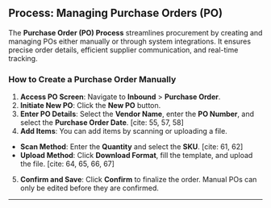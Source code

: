 ## Process: Managing Purchase Orders (PO)

The **Purchase Order (PO) Process** streamlines procurement by creating and managing POs either manually or through system integrations. It ensures precise order details, efficient supplier communication, and real-time tracking. 

### How to Create a Purchase Order Manually

1. **Access PO Screen**: Navigate to **Inbound** > **Purchase Order**. 
2. **Initiate New PO**: Click the **New PO** button. 
3. **Enter PO Details**: Select the **Vendor Name**, enter the **PO Number**, and select the **Purchase Order Date**. [cite: 55, 57, 58]
4. **Add Items**: You can add items by scanning or uploading a file. 
  * **Scan Method**: Enter the **Quantity** and select the **SKU**. [cite: 61, 62]
  * **Upload Method**: Click **Download Format**, fill the template, and upload the file. [cite: 64, 65, 66, 67]
5. **Confirm and Save**: Click **Confirm** to finalize the order. Manual POs can only be edited before they are confirmed. 

---